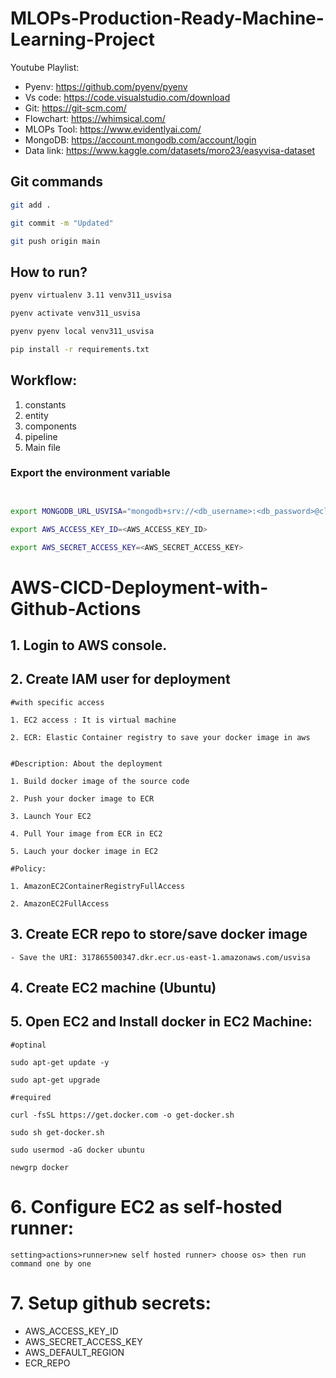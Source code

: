 # MLOPs-Production-Ready-Machine-Learning-Project

Youtube Playlist: 

- Pyenv: https://github.com/pyenv/pyenv
- Vs code: https://code.visualstudio.com/download
- Git: https://git-scm.com/
- Flowchart: https://whimsical.com/
- MLOPs Tool: https://www.evidentlyai.com/
- MongoDB: https://account.mongodb.com/account/login
- Data link: https://www.kaggle.com/datasets/moro23/easyvisa-dataset


## Git commands

```bash
git add .

git commit -m "Updated"

git push origin main
```


## How to run?

```bash
pyenv virtualenv 3.11 venv311_usvisa
```

```bash
pyenv activate venv311_usvisa
```

```bash
pyenv pyenv local venv311_usvisa
```

```bash
pip install -r requirements.txt
```

## Workflow:

1. constants
2. entity
3. components
4. pipeline
5. Main file



### Export the  environment variable
```bash


export MONGODB_URL_USVISA="mongodb+srv://<db_username>:<db_password>@cluster0.e1dnk.mongodb.net/?retryWrites=true&w=majority&appName=Cluster0"

export AWS_ACCESS_KEY_ID=<AWS_ACCESS_KEY_ID>

export AWS_SECRET_ACCESS_KEY=<AWS_SECRET_ACCESS_KEY>


```


# AWS-CICD-Deployment-with-Github-Actions

## 1. Login to AWS console.

## 2. Create IAM user for deployment

	#with specific access

	1. EC2 access : It is virtual machine

	2. ECR: Elastic Container registry to save your docker image in aws


	#Description: About the deployment

	1. Build docker image of the source code

	2. Push your docker image to ECR

	3. Launch Your EC2 

	4. Pull Your image from ECR in EC2

	5. Lauch your docker image in EC2

	#Policy:

	1. AmazonEC2ContainerRegistryFullAccess

	2. AmazonEC2FullAccess

	
## 3. Create ECR repo to store/save docker image
    - Save the URI: 317865500347.dkr.ecr.us-east-1.amazonaws.com/usvisa

	
## 4. Create EC2 machine (Ubuntu) 

## 5. Open EC2 and Install docker in EC2 Machine:
	
	
	#optinal

	sudo apt-get update -y

	sudo apt-get upgrade
	
	#required

	curl -fsSL https://get.docker.com -o get-docker.sh

	sudo sh get-docker.sh

	sudo usermod -aG docker ubuntu

	newgrp docker
	
# 6. Configure EC2 as self-hosted runner:
    setting>actions>runner>new self hosted runner> choose os> then run command one by one


# 7. Setup github secrets:

   - AWS_ACCESS_KEY_ID
   - AWS_SECRET_ACCESS_KEY
   - AWS_DEFAULT_REGION
   - ECR_REPO

    


